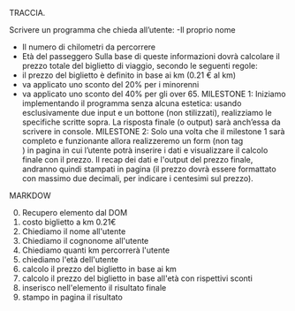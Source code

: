 TRACCIA.

Scrivere un programma che chieda all’utente:
-Il proprio nome
- Il numero di chilometri da percorrere
- Età del passeggero
  Sulla base di queste informazioni dovrà calcolare il prezzo totale del biglietto di viaggio, secondo le seguenti regole:
- il prezzo del biglietto è definito in base ai km (0.21 € al km)
- va applicato uno sconto del 20% per i minorenni
- va applicato uno sconto del 40% per gli over 65.
MILESTONE 1:
Iniziamo implementando il programma senza alcuna estetica: usando esclusivamente due input e un bottone (non stilizzati), realizziamo le specifiche scritte sopra.   La risposta finale (o output) sarà anch’essa da scrivere in console.
MILESTONE 2:
Solo una volta che il milestone 1 sarà completo e funzionante allora realizzeremo un form (non tag <form>) in pagina in cui l’utente potrà inserire i dati e visualizzare il calcolo finale con il prezzo.
Il recap dei dati e l'output del prezzo finale, andranno quindi stampati in pagina (il prezzo dovrà essere formattato con massimo due decimali, per indicare i centesimi sul prezzo).


MARKDOW

0. Recupero elemento dal DOM
0. costo biglietto a km 0.21€
1. Chiediamo il nome all'utente
2. Chiediamo il cognonome all'utente
3. Chiediamo quanti km percorrerà l'utente
4. chiediamo l'età dell'utente
5. calcolo il prezzo del biglietto in base ai km
6. calcolo il prezzo del biglietto in base all'età con rispettivi sconti
7. inserisco nell'elemento il risultato finale
8. stampo in pagina il risultato
